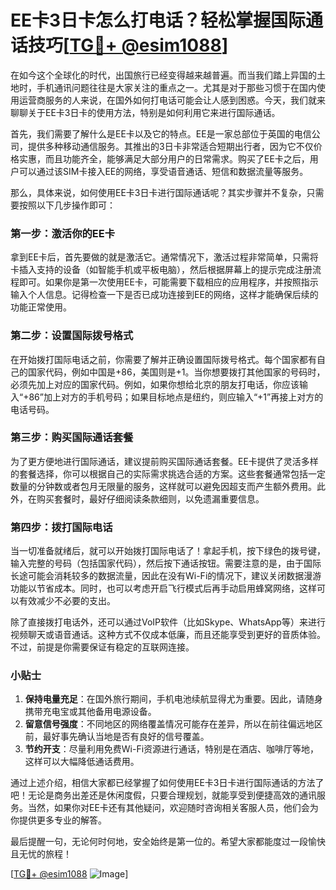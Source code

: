 # EE卡3日卡怎么打电话？轻松掌握国际通话技巧[[TG💪+ @esim1088](https://t.me/s/esim1088)]

在如今这个全球化的时代，出国旅行已经变得越来越普遍。而当我们踏上异国的土地时，手机通讯问题往往是大家关注的重点之一。尤其是对于那些习惯于在国内使用运营商服务的人来说，在国外如何打电话可能会让人感到困惑。今天，我们就来聊聊关于EE卡3日卡的使用方法，特别是如何利用它来进行国际通话。

首先，我们需要了解什么是EE卡以及它的特点。EE是一家总部位于英国的电信公司，提供多种移动通信服务。其推出的3日卡非常适合短期出行者，因为它不仅价格实惠，而且功能齐全，能够满足大部分用户的日常需求。购买了EE卡之后，用户可以通过该SIM卡接入EE的网络，享受语音通话、短信和数据流量等服务。

那么，具体来说，如何使用EE卡3日卡进行国际通话呢？其实步骤并不复杂，只需要按照以下几步操作即可：

### 第一步：激活你的EE卡

拿到EE卡后，首先要做的就是激活它。通常情况下，激活过程非常简单，只需将卡插入支持的设备（如智能手机或平板电脑），然后根据屏幕上的提示完成注册流程即可。如果你是第一次使用EE卡，可能需要下载相应的应用程序，并按照指示输入个人信息。记得检查一下是否已成功连接到EE的网络，这样才能确保后续的功能正常使用。

### 第二步：设置国际拨号格式

在开始拨打国际电话之前，你需要了解并正确设置国际拨号格式。每个国家都有自己的国家代码，例如中国是+86，美国则是+1。当你想要拨打其他国家的号码时，必须先加上对应的国家代码。例如，如果你想给北京的朋友打电话，你应该输入“+86”加上对方的手机号码；如果目标地点是纽约，则应输入“+1”再接上对方的电话号码。

### 第三步：购买国际通话套餐

为了更方便地进行国际通话，建议提前购买国际通话套餐。EE卡提供了灵活多样的套餐选择，你可以根据自己的实际需求挑选合适的方案。这些套餐通常包括一定数量的分钟数或者包月无限量的服务，这样就可以避免因超支而产生额外费用。此外，在购买套餐时，最好仔细阅读条款细则，以免遗漏重要信息。

### 第四步：拨打国际电话

当一切准备就绪后，就可以开始拨打国际电话了！拿起手机，按下绿色的拨号键，输入完整的号码（包括国家代码），然后按下通话按钮。需要注意的是，由于国际长途可能会消耗较多的数据流量，因此在没有Wi-Fi的情况下，建议关闭数据漫游功能以节省成本。同时，也可以考虑开启飞行模式后再手动启用蜂窝网络，这样可以有效减少不必要的支出。

除了直接拨打电话外，还可以通过VoIP软件（比如Skype、WhatsApp等）来进行视频聊天或语音通话。这种方式不仅成本低廉，而且还能享受到更好的音质体验。不过，前提是你需要保证有稳定的互联网连接。

### 小贴士

1. **保持电量充足**：在国外旅行期间，手机电池续航显得尤为重要。因此，请随身携带充电宝或其他备用电源设备。
2. **留意信号强度**：不同地区的网络覆盖情况可能存在差异，所以在前往偏远地区前，最好事先确认当地是否有良好的信号覆盖。
3. **节约开支**：尽量利用免费Wi-Fi资源进行通话，特别是在酒店、咖啡厅等地，这样可以大幅降低通话费用。

通过上述介绍，相信大家都已经掌握了如何使用EE卡3日卡进行国际通话的方法了吧！无论是商务出差还是休闲度假，只要合理规划，就能享受到便捷高效的通讯服务。当然，如果你对EE卡还有其他疑问，欢迎随时咨询相关客服人员，他们会为你提供更多专业的解答。

最后提醒一句，无论何时何地，安全始终是第一位的。希望大家都能度过一段愉快且无忧的旅程！

[[TG💪+ @esim1088](https://t.me/s/esim1088) ![Image](https://i.postimg.cc/4NQfJmqS/Snipaste-2025-05-13-00-14-12.png)]